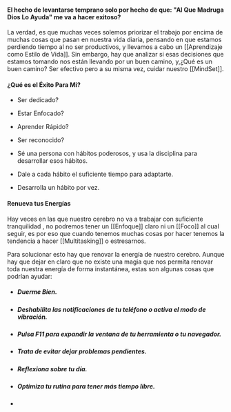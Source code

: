 #### El hecho de levantarse temprano solo por hecho de que: **"Al Que Madruga Dios Lo Ayuda"** me va a hacer exitoso?

La verdad, es que muchas veces solemos priorizar el trabajo por encima de muchas cosas que pasan en nuestra vida diaria, pensando en que estamos perdiendo tiempo al no ser productivos, y llevamos a cabo un [[Aprendizaje como Estilo de Vida]]. Sin embargo, hay que analizar si esas decisiones que estamos tomando nos están llevando por un buen camino, y,¿Qué es un buen camino? Ser efectivo pero a su misma vez, cuidar nuestro [[MindSet]].

#### ¿Qué es el Éxito Para Mi?

- Ser dedicado?
- Estar Enfocado?
- Aprender Rápido?
- Ser reconocido?

- Sé una persona con hábitos poderosos, y usa la disciplina para desarrollar esos hábitos.
- Dale a cada hábito el suficiente tiempo para adaptarte.
- Desarrolla un hábito por vez.

#### Renueva tus Energías

Hay veces en las que nuestro cerebro no va a trabajar con suficiente tranquilidad , no podremos tener un [[Enfoque]] claro ni un [[Foco]] al cual seguir, es por eso que cuando tenemos muchas cosas por hacer tenemos la tendencia a hacer [[Multitasking]] o estresarnos.

Para solucionar esto hay que renovar la energía de nuestro cerebro. Aunque hay que dejar en claro que no existe una magia que nos permita renovar toda nuestra energía de forma instantánea, estas son algunas cosas que podrían ayudar: 

- ##### Duerme Bien.
- ##### Deshabilita las notificaciones de tu teléfono o activa el modo de vibración.
- ##### Pulsa F11 para expandir la ventana de tu herramienta o tu navegador.
- ##### Trata de evitar dejar problemas pendientes.
- ##### Reflexiona sobre tu día.
- ##### Optimiza tu rutina para tener más tiempo libre.
- 

